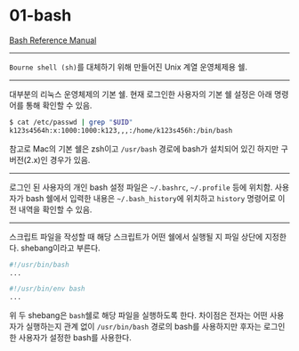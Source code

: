 # 01-bash

[Bash Reference Manual](https://www.gnu.org/software/bash/manual/bash.html)

---

`Bourne shell (sh)`를 대체하기 위해 만들어진 Unix 계열 운영체제용 쉘.

---

대부분의 리눅스 운영체제의 기본 쉘. 현재 로그인한 사용자의 기본 쉘 설정은 아래 명령어를 통해 확인할  수 있음.

```bash
$ cat /etc/passwd | grep "$UID"
k123s4564h:x:1000:1000:k123,,,:/home/k123s456h:/bin/bash
```

참고로 Mac의 기본 쉘은 zsh이고 `/usr/bash` 경로에 bash가 설치되어 있긴 하지만 구버전(2.x)인 경우가 있음.

---

로그인 된 사용자의 개인 bash 설정 파일은 `~/.bashrc`, `~/.profile` 등에 위치함. 사용자가 bash 쉘에서 입력한 내용은 `~/.bash_history`에 위치하고 `history` 명령어로 이전 내역을 확인할 수 있음.

---

스크립트 파일을 작성할 때 해당 스크립트가 어떤 쉘에서 실행될 지 파일 상단에 지정한다. shebang이라고 부른다.

```bash
#!/usr/bin/bash
...
```

```bash
#!/usr/bin/env bash
...
```

위 두 shebang은 `bash`쉘로 해당 파일을 실행하도록 한다. 차이점은 전자는 어떤 사용자가 실행하는지 관계 없이 `/usr/bin/bash` 경로의 bash를 사용하지만 후자는 로그인한 사용자가 설정한 bash를 사용한다.
